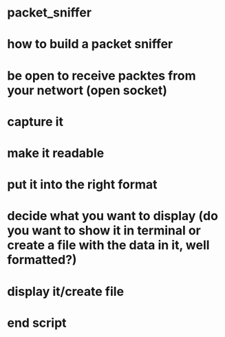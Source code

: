 # packet_sniffer
#
# how to build a packet sniffer
#
# be open to receive packtes from your networt (open socket)
# capture it
# make it readable
# put it into the right format
# decide what you want to display (do you want to show it in terminal or create a file with the data in it, well formatted?)
# display it/create file
# end script
